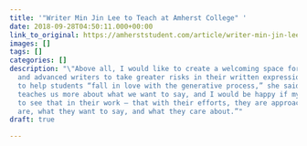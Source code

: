 ```yaml
---
title: '"Writer Min Jin Lee to Teach at Amherst College" '
date: 2018-09-28T04:50:11.000+00:00
link_to_original: https://amherststudent.com/article/writer-min-jin-lee-to-teach-at-college
images: []
tags: []
categories: []
description: "\"Above all, I would like to create a welcoming space for non-writers
  and advanced writers to take greater risks in their written expression.” She hopes
  to help students “fall in love with the generative process,” she said. “Each draft
  teaches us more about what we want to say, and I would be happy if my students learned
  to see that in their work — that with their efforts, they are approaching who they
  are, what they want to say, and what they care about.”"
draft: true

---
```

